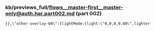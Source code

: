 ### kb/previews_full/flows__master-first__master-only@auth.har.part002.md (part 002)

```md
}},\"other-overlay-60\":{lightMode:{light:\"0,0,0,0.60\",lighter
```

```
